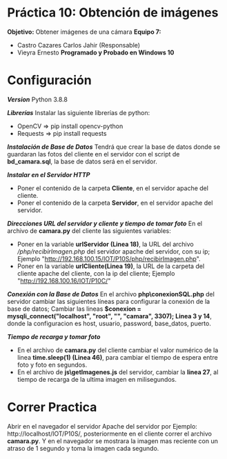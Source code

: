 # Práctica 10: Obtención de imágenes
**Objetivo:** Obtener imágenes de una cámara
**Equipo 7:**
- Castro Cazares Carlos Jahir (Responsable) 	
- Vieyra Ernesto
**Programado y Probado en Windows 10**

# Configuración
***Version***
Python 3.8.8

***Librerías***
Instalar las siguiente librerías de python:
 - OpenCV => pip install opencv-python 
 - Requests => pip install requests

***Instalación de Base de Datos***
Tendrá que crear la base de datos donde se guardaran las fotos del cliente en el servidor con el script de **bd_camara.sql**, la base de datos será en el servidor.

***Instalar en el Servidor HTTP***
 - Poner el contenido de la carpeta **Cliente**, en el servidor apache
   del cliente.
 - Poner el contenido de la carpeta **Servidor**, en el    servidor
   apache del servidor.

***Direcciones URL del  servidor y cliente y tiempo de tomar foto***
En el archivo de **camara.py** del cliente las siguientes variables:
 - Poner en la variable **urlServidor (Linea 18)**, la URL del archivo
   */php/recibirImagen.php* del servidor apache del servidor, con su ip; Ejemplo "http://192.168.100.15/IOT/P10S/php/recibirImagen.php".
 - Poner en la variable **urlCliente(Linea 19)**, la URL de la carpeta
   del cliente apache del cliente, con la ip del cliente; Ejemplo
   "http://192.168.100.16/IOT/P10C/"

***Conexión con la Base de Datos***
En el archivo **php\conexionSQL.php** del servidor cambiar las siguientes líneas para configurar la conexión de la base de datos; Cambiar las lineas **$conexion =  mysqli_connect("localhost",  "root",  "",  "camara",  3307); Linea 3 y 14**, donde la configuracion es host, usuario, password, base_datos, puerto.

***Tiempo de recarga y tomar foto***
 - En el archivo de **camara.py** del cliente cambiar el valor numérico
   de la linea **time.sleep(1) (Linea 46)**,    para cambiar el tiempo
   de espera entre foto y foto en segundos.
 - En el archivo de **js\getImagenes.js** del servidor, cambiar la
   **linea 27**, al tiempo de recarga de la ultima imagen en milisegundos.

# Correr Practica
Abrir en el navegador el servidor Apache del servidor por Ejemplo: http://localhost/IOT/P10S/, posteriormente en el cliente correr el archivo **camara.py**. Y en el navegador se mostrara la imagen mas reciente con un atraso de 1 segundo y toma la imagen cada segundo.